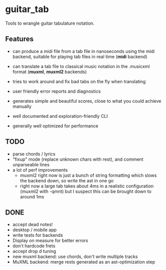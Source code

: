 # guitar_tab
Tools to wrangle guitar tabulature notation.

## Features
- can produce a midi file from a tab file in nanoseconds using the midi backend, suitable for playing tab files in real time (**midi** backend)
- can translate a tab file to classical music notation in the .musicxml format (**muxml**, **muxml2** backends)

- tries to work around and fix bad tabs on the fly when translating
- user friendly error reports and diagnostics
- generates simple and beautiful scores, close to what you could achieve manually
- well documented and exploration-friendly CLI
- generally well optimized for performance

## TODO
- parse chords / lyrics 
- "fixup" mode (replace unknown chars with rest), and comment unparseable lines
- a lot of perf improvements 
    - muxml2 right now is just a bunch of string formatting which slows the backend down, so write the ast in one go
    - right now a large tab takes about 4ms in a realistic configuration (muxml2 with -qmnt) but I suspect this can be brought down to around 1ms
## DONE

- accept dead notes!
- desktop / mobile app
- write tests for backends
- Display on measure for better errors
- don't hardcode frets
- accept drop d tuning
- new muxml backend: use chords, don't write multiple tracks
- MuXML backend: merge rests generated as an ast-optimization step
